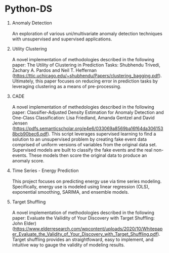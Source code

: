 # Python-DS
1) Anomaly Detection</br></br>
An exploration of various uni/multivariate anomaly detection techniques with unsupervised and supervised applications.</br>

2) Utility Clustering</br></br>
A novel implementation of methodologies described in the following paper: The Utility of Clustering in Prediction Tasks: Shubhendu Trivedi, Zachary A. Pardos and Neil T. Heffernan (https://ttic.uchicago.edu/~shubhendu/Papers/clustering_bagging.pdf). Ultimately, this paper focuses on reducing error in prediction tasks by leveraging clustering as a means of pre-processing.</br>

3) CADE</br></br>
A novel implementation of methedologies described in the following paper: Classifier-Adjusted Density Estimation for Anomaly Detection and One-Class Classification: Lisa Friedland, Amanda Gentzel and David Jensen (https://pdfs.semanticscholar.org/e4e6/033069a8569ba16f64da3061538bcb90bec6.pdf). This script leverages supervised learning to find a solution to an unsupervised problem by creating fake event data comprised of uniform versions of variables from the original data set. Supervised models are built to classify the fake events and the real non-events. These models then score the original data to produce an anomaly score.

4) Time Series - Energy Prediction</br></br>
This project focuses on predicting energy use via time series modeling. Specifically, energy use is modeled using linear regression (OLS), exponential smoothing, SARIMA, and ensemble models.</br>

5) Target Shuffling</br></br>
A novel implementation of methodologies described in the following paper: Evaluate the Vailidity of Your Discovery with Target Shuffling: John Elder)(https://www.elderresearch.com/wpcontent/uploads/2020/10/Whitepaper_Evaluate_the_Validity_of_Your_Discovery_with_Target_Shuffling.pdf). Target shuffling provides an straightfoward, easy to implement, and intuitive way to gauge the validity of modeling results.




